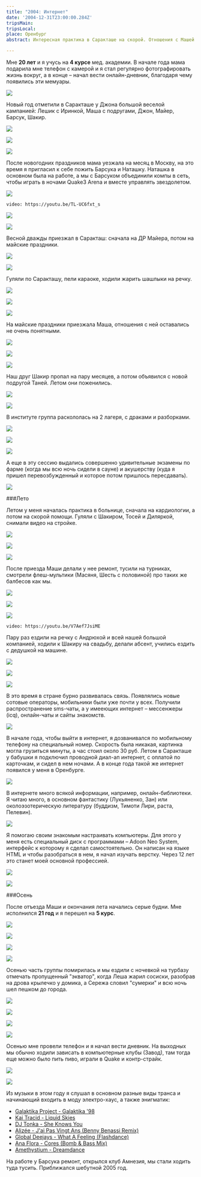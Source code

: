 ```yaml
---
title: "2004: Интернет"
date: '2004-12-31T23:00:00.284Z'
tripsMain: 
tripsLocal: 
place: Оренбург
abstract: Интересная практика в Саракташе на скорой. Отношения с Машей. Появление интернета, онлайн-дневник и цифровые фото. 

---
```


Мне **20 лет** и я учусь на **4 курсе** мед. академии. В начале года мама подарила мне телефон с камерой и я стал регулярно фотографировать жизнь вокруг, а в конце – начал вести онлайн-дневник, благодаря чему появились эти мемуары.

![](dop/Mashia_Zorina-Osobo-r.jpg)

Новый год отметили в Саракташе у Джона большой веселой кампанией: Лешик с Иринкой, Маша с подругами, Джон, Майер, Барсук, Шакир. 

![](m/2004-01-002.jpg)

![](m/2004-01-007.jpg)

![](m/2004-01-010.jpg)

После новогодних праздников мама уезжала на месяц в Москву, на это время я пригласил к себе пожить Барсука и Наташку. Наташка в основном была на работе, а мы с Барсуком объединили компы в сеть, чтобы играть в ночами Quake3 Arena и вместе управлять звездолетом.

![](m/2004-01-013.jpg)

`video: https://youtu.be/TL-UC6fxt_s`

![](m/2004-01-014.jpg)

![](m/2004-02-20040411-02.jpg)

Весной дважды приезжал в Саракташ: сначала на ДР Майера, потом на майские праздники. 

![](m/2004-02-20040419-08.jpg)

![](m/2004-02-20040419-03.jpg)

Гуляли по Саракташу, пели караоке, ходили жарить шашлыки на речку. 

![](m/2004-02-20040419-05.jpg)

![](m/2004-02-20040419-06.jpg)

![](m/2004-02-20040504-18.jpg)

На майские праздники приезжала Маша, отношения с ней оставались не очень понятными. 

![](m/2004-02-20040511-22.jpg)

![](m/2004-02-20040511-23.jpg)

![](m/2004-02-20040511-24.jpg)

Наш друг Шакир пропал на пару месяцев, а потом объявился с новой подругой Таней. Летом они поженились. 

![](dop/Shakir_Usenbaev-bochka.jpg)

![](m/2004-02-20040419-07.jpg)

В институте группа раскололась на 2 лагеря, с драками и разборками. 

![](m/2004-02-20040506-19.jpg)

![](m/2004-02-20040506-20x.jpg)

![](m/2004-02-20040422-09.jpg)

А еще в эту сессию выдались совершенно удивительные экзамены по фарме (когда мы всю ночь сидели в сауне) и акушерству (куда я пришел перевозбужденный и которое потом пришлось пересдавать). 

![](m/2004-04-14.jpg)

###Лето

Летом у меня началась практика в больнице, сначала на кардиологии, а потом на скорой помощи. Гуляли с Шакиром, Тосей и Диляркой, снимали видео на стройке. 

![](m/2004-03-02x.jpg)

![](m/2004-03-03.jpg)

![](m/2004-03-04.jpg)

После приезда Маши делали у нее ремонт, тусили на турниках, смотрели флеш-мультики (Масяня, Шесть с половиной) про таких же балбесов как мы.

![](m/2004-03-06.jpg)

![](m/2004-03-10.jpg)

![](m/2004-03-05.jpg)

`video: https://youtu.be/V7Aef7JsiME`

Пару раз ездили на речку с Андрюхой и всей нашей большой компанией, ходили к Шакиру на свадьбу, делали абсент, учились ездить с дедушкой на машине.

![](m/2004-03-07.jpg)

![](m/2004-03-20x.jpg)

![](m/2004-03-12--obr.jpg)

В это время в стране бурно развивалась связь. Появлялись новые сотовые операторы, мобильники были уже почти у всех. Получили распространение sms-чаты, а у имееющих интернет – мессенжеры (icq), онлайн-чаты и сайты знакомств. 

![](dop/screen-2004.jpg)

В начале года, чтобы выйти в интернет, я дозванивался по мобильному телефону на специальный номер. Скорость была никакая, картинка могла грузиться минуты, а час стоил около 30 руб. Летом в Саракташе у бабушки я подключил проводной диал-ап интернет, с оплатой по карточкам, и сидел в нем ночами. А в конце года такой же интернет появился у меня в Оренбурге.

![](m/2004-03-09.jpg)

В интернете много всякой информации, например, онлайн-библиотеки. Я читаю много, в основном фантастику (Лукьяненко, Зан) или околоэзотерическую литературу (буддизм, Тимоти Лири, раста, Пелевин). 

![](dop/ans-2004.jpg)

Я помогаю своим знакомым настраивать компьютеры. Для этого у меня есть специальный диск с программами – Adoon Neo System, интерфейс к которому я сделал самостоятельно. Он написан на языке HTML и чтобы разобраться в нем, я начал изучать верстку. Через 12 лет это станет моей основной профессией.

![](m/2004-04-01.jpg)

![](m/2004-04-05.jpg)

###Осень

После отъезда Маши и окончания лета начались серые будни. Мне исполнился **21 год** и я перешел на **5 курс**.

![](m/2004-04-04.jpg)

![](m/2004-04-09.jpg)

![](m/2004-04-10.jpg)

![](m/2004-04-12.jpg)

Осенью часть группы помирилась и мы ездили с ночевкой на турбазу отмечать пропущенный "экватор", когда Леша жарил сосиски, разобрав на дрова крылечко у домика, а Сережа словил "сумерки" и всю ночь шел пешком до города.

![](m/2004-04-11.jpg)

![](m/2004-04-07.jpg)

![](m/2004-04-08.jpg)

![](m/2004-04-16.jpg)

Осенью мне провели телефон и я начал вести дневник. На выходных мы обычно ходили зависать в компьютерные клубы (Завод), там тогда еще можно было пить пиво, играли в Quake и контр-страйк. 

![](m/2004-04-17.jpg)

![](m/2004-04-18.jpg)

Из музыки в этом году я слушал в основном разные виды транса и начинающий входить в моду электро-хаус, а также энигматик:
* [Galaktika Project - Galaktika '98](https://youtu.be/KmO35FyqpKQ)
* [Kai Tracid - Liquid Skies](https://youtu.be/hMq7nru7dwY)
* [DJ Tonka - She Knows You](https://youtu.be/57GJzNqfZOQ)
* [Alizée - J'ai Pas Vingt Ans (Benny Benassi Remix)](https://youtu.be/F_S-2e5yQkM) 
* [Global Deejays - What A Feeling (Flashdance)](https://youtu.be/w2ohwM9iO6k)
* [Ana Flora - Cores (Bomb & Bass Mix)](https://youtu.be/puvfGUddYJU)
* [Amethystium - Dreamdance](https://youtu.be/UJMclbWWEnE)




На работе у Барсука ремонт, открылся клуб Амнезия, мы стали ходить туда тусить. Приближался шебутной 2005 год.



